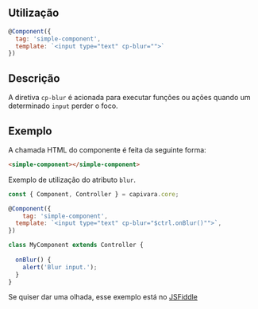 ## Utilização

```js
@Component({
  tag: 'simple-component',
  template: `<input type="text" cp-blur="">`
})
```

## Descrição

A diretiva `cp-blur` é acionada para executar funções ou ações quando um determinado `input` perder o foco.

## Exemplo

A chamada HTML do componente é feita da seguinte forma:

```HTML
<simple-component></simple-component>
```

Exemplo de utilização do atributo `blur`.

```js
const { Component, Controller } = capivara.core;

@Component({
	tag: 'simple-component',
  template: `<input type="text" cp-blur="$ctrl.onBlur()"">`,
})

class MyComponent extends Controller {
	
  onBlur() {
    alert('Blur input.');
  }
}
```
Se quiser dar uma olhada, esse exemplo está no [JSFiddle](https://jsfiddle.net/jcanabarro/zf8gqh0d/331/)
